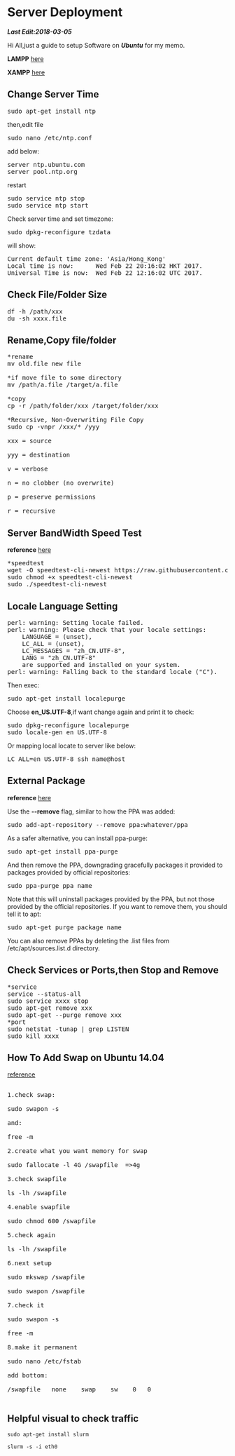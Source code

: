 # Server Deployment
***Last Edit:2018-03-05***

Hi All,just a guide to setup Software on ***Ubuntu*** for my memo.

**LAMPP** [here](https://github.com/oliguo/Server_Deployment/blob/master/LAMPP.md)

**XAMPP** [here](https://github.com/oliguo/Server_Deployment/blob/master/XAMPP.md)

## Change Server Time

<pre>
sudo apt-get install ntp
</pre>
then,edit file
<pre>
sudo nano /etc/ntp.conf
</pre>
add below:
<pre>
server ntp.ubuntu.com
server pool.ntp.org
</pre>
restart
<pre>
sudo service ntp stop
sudo service ntp start
</pre>
Check server time and set timezone:
<pre>
sudo dpkg-reconfigure tzdata
</pre>
will show:
<pre>
Current default time zone: 'Asia/Hong_Kong'
Local time is now:      Wed Feb 22 20:16:02 HKT 2017.
Universal Time is now:  Wed Feb 22 12:16:02 UTC 2017.
</pre>

## Check File/Folder Size

<pre>
df -h /path/xxx
du -sh xxxx.file
</pre>

## Rename,Copy file/folder

<pre>
*rename
mv old.file new file

*if move file to some directory
mv /path/a.file /target/a.file

*copy
cp -r /path/folder/xxx /target/folder/xxx

*Recursive, Non-Overwriting File Copy
sudo cp -vnpr /xxx/* /yyy

xxx = source

yyy = destination

v = verbose

n = no clobber (no overwrite)

p = preserve permissions

r = recursive
</pre>

## Server BandWidth Speed Test

**reference** [here](http://askubuntu.com/questions/104755/how-to-check-internet-speed-via-terminal)

<pre>
*speedtest
wget -O speedtest-cli-newest https://raw.githubusercontent.com/sivel/speedtest-cli/master/speedtest.py
sudo chmod +x speedtest-cli-newest
sudo ./speedtest-cli-newest
</pre>

## Locale Language Setting
<pre>
perl: warning: Setting locale failed.
perl: warning: Please check that your locale settings:
    LANGUAGE = (unset),
    LC_ALL = (unset),
    LC_MESSAGES = "zh_CN.UTF-8",
    LANG = "zh_CN.UTF-8"
    are supported and installed on your system.
perl: warning: Falling back to the standard locale ("C").
</pre>

Then exec:
<pre>
sudo apt-get install localepurge
</pre>

Choose **en_US.UTF-8**,if want change again and print it to check:
<pre>
sudo dpkg-reconfigure localepurge
sudo locale-gen en_US.UTF-8
</pre>

Or mapping local locate to server like below:
<pre>
LC_ALL=en_US.UTF-8 ssh name@host
</pre>

## External Package

**reference** [here](http://askubuntu.com/questions/307/how-can-ppas-be-removed)

Use the **--remove** flag, similar to how the PPA was added:
<pre>
sudo add-apt-repository --remove ppa:whatever/ppa
</pre>
As a safer alternative, you can install ppa-purge:
<pre>
sudo apt-get install ppa-purge
</pre>
And then remove the PPA, downgrading gracefully packages it provided to packages provided by official repositories:
<pre>
sudo ppa-purge ppa_name
</pre>
Note that this will uninstall packages provided by the PPA, but not those provided by the official repositories. If you want to remove them, you should tell it to apt:
<pre>
sudo apt-get purge package_name
</pre>
You can also remove PPAs by deleting the .list files from /etc/apt/sources.list.d directory.


## Check Services or Ports,then Stop and Remove

<pre>
*service
service --status-all
sudo service xxxx stop
sudo apt-get remove xxx
sudo apt-get --purge remove xxx
*port
sudo netstat -tunap | grep LISTEN
sudo kill xxxx
</pre>

## How To Add Swap on Ubuntu 14.04
[reference](https://www.digitalocean.com/community/tutorials/how-to-add-swap-on-ubuntu-14-04)

<pre>

1.check swap:

sudo swapon -s

and:

free -m

2.create what you want memory for swap

sudo fallocate -l 4G /swapfile  =>4g

3.check swapfile

ls -lh /swapfile

4.enable swapfile

sudo chmod 600 /swapfile

5.check again

ls -lh /swapfile

6.next setup

sudo mkswap /swapfile

sudo swapon /swapfile

7.check it

sudo swapon -s

free -m

8.make it permanent

sudo nano /etc/fstab

add bottom:

/swapfile   none    swap    sw    0   0

</pre>

## Helpful visual to check traffic
```
sudo apt-get install slurm

slurm -s -i eth0
```

